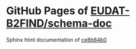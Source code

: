 GitHub Pages of [EUDAT-B2FIND/schema-doc](https://github.com/EUDAT-B2FIND/schema-doc.git)
===
Sphinx html documentation of [ce8b64b0](https://github.com/EUDAT-B2FIND/schema-doc/tree/ce8b64b04a7295fd23ce99040d3a3116bfa29463)
